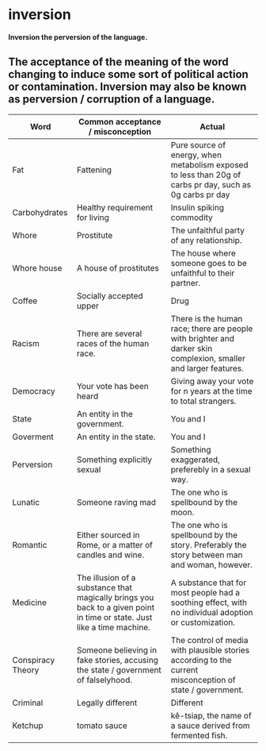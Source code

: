 # inversion
#### Inversion the perversion of the language.

## The acceptance of the meaning of the word changing to induce some sort of political action or contamination. Inversion may also be known as perversion / corruption of a language.

| Word         | Common acceptance / misconception                        | Actual                                           |
|--------------|----------------------------------------------------------|--------------------------------------------------|
| Fat          | Fattening                                                | Pure source of energy, when metabolism exposed to less than 20g of carbs pr day, such as 0g carbs pr day |
| Carbohydrates| Healthy requirement for living                           | Insulin spiking commodity |
| Whore        | Prostitute                                               | The unfaithful party of any relationship. |
| Whore house  | A house of prostitutes                                   | The house where someone goes to be unfaithful to their partner. |
| Coffee       | Socially accepted upper                                  | Drug |
| Racism       | There are several races of the human race.               | There is the human race; there are people with brighter and darker skin complexion, smaller and larger features. |
| Democracy    | Your vote has been heard                                 | Giving away your vote for n years at the time to total strangers. |
| State        | An entity in the government.                             | You and I |
| Goverment    | An entity in the state.                                  | You and I |
| Perversion   | Something explicitly sexual                              | Something exaggerated, preferebly in a sexual way. |
| Lunatic      | Someone raving mad                                       | The one who is spellbound by the moon. |
| Romantic     | Either sourced in Rome, or a matter of candles and wine. | The one who is spellbound by the story. Preferably the story between man and woman, however. |
| Medicine     | The illusion of a substance that magically brings you back to a given point in time or state. Just like a time machine. | A substance that for most people had a soothing effect, with no individual adoption or customization. |
| Conspiracy Theory | Someone believing in fake stories, accusing the state / government of falselyhood. | The control of media with plausible stories according to the current misconception of state / government. |
| Criminal | Legally different | Different |
| Ketchup | tomato sauce | kê-tsiap, the name of a sauce derived from fermented fish. |
